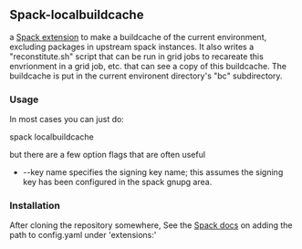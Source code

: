 

## Spack-localbuildcache

a [Spack extension](https://spack.readthedocs.io/en/latest/extensions.html#custom-extensions) to make a buildcache of the current environment, excluding packages in upstream spack instances.
It also writes a "reconstitute.sh" script that can be run in grid jobs to recareate this envrionment in a grid job, etc. that can see a copy of this buildcache.
The buildcache is put in the current environent directory's "bc" subdirectory.

### Usage

In most cases you can just do:

  spack localbuildcache

but there are a few option flags that are often useful
  
* --key name specifies the signing key name; this assumes the signing key has been configured in the spack gnupg area.

### Installation

After cloning the repository somewhere, See the [Spack docs](https://spack.readthedocs.io/en/latest/extensions.html#configure-spack-to-use-extensions) on adding the path to config.yaml under 'extensions:'
